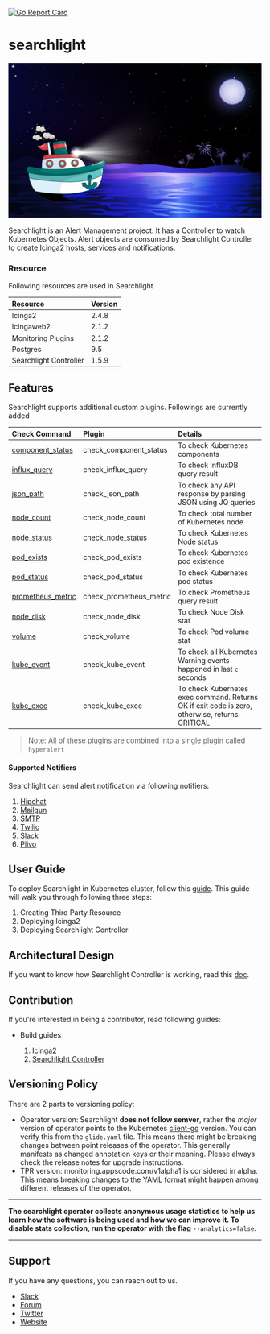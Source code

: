 [![Go Report Card](https://goreportcard.com/badge/github.com/appscode/searchlight)](https://goreportcard.com/report/github.com/appscode/searchlight)

# searchlight

<img src="cover.jpg">

Searchlight is an Alert Management project.
It has a Controller to watch Kubernetes Objects. Alert objects are consumed by Searchlight Controller to create Icinga2 hosts, services and notifications.

### Resource

Following resources are used in Searchlight

| Resource               | Version   |
| :---                   | :---      |
| Icinga2                | 2.4.8     |
| Icingaweb2             | 2.1.2     |
| Monitoring Plugins     | 2.1.2     |
| Postgres               | 9.5       |
| Searchlight Controller | 1.5.9     |

## Features

Searchlight supports additional custom plugins. Followings are currently added

| Check Command                                                           | Plugin                  | Details                                                                                       |
| :---                                                                    | :---                    | :---                                                                                          |
| [component_status](docs/check-command/component_status.md)   | check_component_status  | To check Kubernetes components                                                                |
| [influx_query](docs/check-command/influx_query.md)           | check_influx_query      | To check InfluxDB query result                                                                |
| [json_path](docs/check-command/json_path.md)                 | check_json_path         | To check any API response by parsing JSON using JQ queries                                    |
| [node_count](docs/check-command/node_count.md)               | check_node_count        | To check total number of Kubernetes node                                                      |
| [node_status](docs/check-command/node_status.md)             | check_node_status       | To check Kubernetes Node status                                                               |
| [pod_exists](docs/check-command/pod_exists.md)               | check_pod_exists        | To check Kubernetes pod existence                                                             |
| [pod_status](docs/check-command/pod_status.md)               | check_pod_status        | To check Kubernetes pod status                                                                |
| [prometheus_metric](docs/check-command/prometheus_metric.md) | check_prometheus_metric | To check Prometheus query result                                                              |
| [node_disk](docs/check-command/node_disk.md)                 | check_node_disk         | To check Node Disk stat                                                                       |
| [volume](docs/check-command/volume.md)                       | check_volume            | To check Pod volume stat                                                                      |
| [kube_event](docs/check-command/kube_event.md)               | check_kube_event        | To check all Kubernetes Warning events happened in last `c` seconds                           |
| [kube_exec](docs/check-command/kube_exec.md)                 | check_kube_exec         | To check Kubernetes exec command. Returns OK if exit code is zero, otherwise, returns CRITICAL|

> Note: All of these plugins are combined into a single plugin called `hyperalert`

#### Supported Notifiers
Searchlight can send alert notification via following notifiers:

1. [Hipchat](docs/notifier/hipchat.md)
2. [Mailgun](docs/notifier/mailgun.md)
3. [SMTP](docs/notifier/smtp.md)
4. [Twilio](docs/notifier/twilio.md)
5. [Slack](docs/notifier/slack.md)
6. [Plivo](docs/notifier/plivo.md)

## User Guide

To deploy Searchlight in Kubernetes cluster, follow this [guide](docs/deployment-guide.md).
This guide will walk you through following three steps:

1. Creating Third Party Resource
2. Deploying Icinga2
3. Deploying Searchlight Controller

## Architectural Design

If you want to know how Searchlight Controller is working, read this [doc](docs/architecture-guide/controller.md).


## Contribution

If you're interested in being a contributor, read following guides:

* Build guides
    
    1. [Icinga2](docs/contribution-guide/icinga2/build.md)
    2. [Searchlight Controller](docs/contribution-guide/controller/build.md)
   
## Versioning Policy
There are 2 parts to versioning policy:
 - Operator version: Searchlight __does not follow semver__, rather the _major_ version of operator points to the
Kubernetes [client-go](https://github.com/kubernetes/client-go#branches-and-tags) version.
You can verify this from the `glide.yaml` file. This means there might be breaking changes
between point releases of the operator. This generally manifests as changed annotation keys or their meaning.
Please always check the release notes for upgrade instructions.
 - TPR version: monitoring.appscode.com/v1alpha1 is considered in alpha. This means breaking changes to the YAML format
might happen among different releases of the operator.

---

**The searchlight operator collects anonymous usage statistics to help us learn how the software is being used and
how we can improve it. To disable stats collection, run the operator with the flag** `--analytics=false`.

---

## Support
If you have any questions, you can reach out to us.

* [Slack](https://slack.appscode.com)
* [Forum](https://discuss.appscode.com)
* [Twitter](https://twitter.com/AppsCodeHQ)
* [Website](https://appscode.com)
